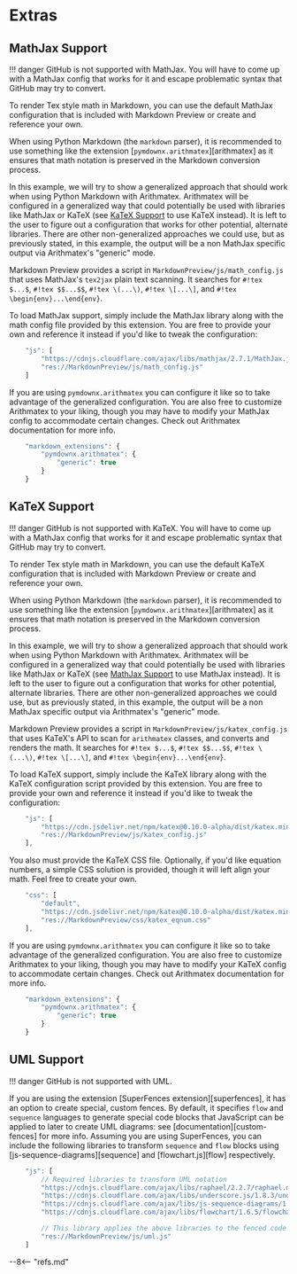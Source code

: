 # Extras

## MathJax Support

!!! danger
    GitHub is not supported with MathJax. You will have to come up with a MathJax config that works for it and escape problematic syntax that GitHub may try to convert.

To render Tex style math in Markdown, you can use the default MathJax configuration that is included with Markdown Preview or create and reference your own.

When using Python Markdown (the `markdown` parser), it is recommended to use something like the extension [`pymdownx.arithmatex`][arithmatex] as it ensures that math notation is preserved in the Markdown conversion process.

In this example, we will try to show a generalized approach that should work when using Python Markdown with Arithmatex. Arithmatex will be configured in a generalized way that could potentially be used with libraries like MathJax or KaTeX (see [KaTeX Support](#katex-support) to use KaTeX instead).  It is left to the user to figure out a configuration that works for other potential, alternate libraries. There are other non-generalized approaches we could use, but as previously stated, in this example, the output will be a non MathJax specific output via Arithmatex's "generic" mode.

Markdown Preview provides a script in `MarkdownPreview/js/math_config.js` that uses MathJax's `tex2jax` plain text scanning. It searches for `#!tex $...$`, `#!tex $$...$$`, `#!tex \(...\)`, `#!tex \[...\]`, and `#!tex \begin{env}...\end{env}`.

To load MathJax support, simply include the MathJax library along with the math config file provided by this extension. You are free to provide your own and reference it instead if you'd like to tweak the configuration:

```js
    "js": [
        "https://cdnjs.cloudflare.com/ajax/libs/mathjax/2.7.1/MathJax.js",
        "res://MarkdownPreview/js/math_config.js"
    ]
```

If you are using `pymdownx.arithmatex` you can configure it like so to take advantage of the generalized configuration.  You are also free to customize Arithmatex to your liking, though you may have to modify your MathJax config to accommodate certain changes. Check out Arithmatex documentation for more info.

```js
    "markdown_extensions": {
        "pymdownx.arithmatex": {
            "generic": true
        }
    }
```

## KaTeX Support

!!! danger
    GitHub is not supported with KaTeX. You will have to come up with a MathJax config that works for it and escape problematic syntax that GitHub may try to convert.

To render Tex style math in Markdown, you can use the default KaTeX configuration that is included with Markdown Preview or create and reference your own.

When using Python Markdown (the `markdown` parser), it is recommended to use something like the extension [`pymdownx.arithmatex`][arithmatex] as it ensures that math notation is preserved in the Markdown conversion process.

In this example, we will try to show a generalized approach that should work when using Python Markdown with Arithmatex. Arithmatex will be configured in a generalized way that could potentially be used with libraries like MathJax or KaTeX (see [MathJax Support](#mathjax-support) to use MathJax instead).  It is left to the user to figure out a configuration that works for other potential, alternate libraries. There are other non-generalized approaches we could use, but as previously stated, in this example, the output will be a non MathJax specific output via Arithmatex's "generic" mode.

Markdown Preview provides a script in `MarkdownPreview/js/katex_config.js` that uses KaTeX's API to scan for `arithmatex` classes, and converts and renders the math. It searches for `#!tex $...$`, `#!tex $$...$$`, `#!tex \(...\)`, `#!tex \[...\]`, and `#!tex \begin{env}...\end{env}`.

To load KaTeX support, simply include the KaTeX library along with the KaTeX configuration script provided by this extension. You are free to provide your own and reference it instead if you'd like to tweak the configuration:

```js
    "js": [
        "https://cdn.jsdelivr.net/npm/katex@0.10.0-alpha/dist/katex.min.js",
        "res://MarkdownPreview/js/katex_config.js"
    ],
```

You also must provide the KaTeX CSS file. Optionally, if you'd like equation numbers, a simple CSS solution is provided, though it will left align your math.  Feel free to create your own.

```js
    "css": [
        "default",                                                            // <- The default Markdown CSS.
        "https://cdn.jsdelivr.net/npm/katex@0.10.0-alpha/dist/katex.min.css", // <- KaTeX CSS
        "res://MarkdownPreview/css/katex_eqnum.css"                           // <- Optional equation numbering CSS
    ],
```

If you are using `pymdownx.arithmatex` you can configure it like so to take advantage of the generalized configuration.  You are also free to customize Arithmatex to your liking, though you may have to modify your KaTeX config to accommodate certain changes. Check out Arithmatex documentation for more info.

```js
    "markdown_extensions": {
        "pymdownx.arithmatex": {
            "generic": true
        }
    }
```

## UML Support

!!! danger
    GitHub is not supported with UML.

If you are using the extension [SuperFences extension][superfences], it has an option to create special, custom fences. By default, it specifies `flow` and `sequence` languages to generate special code blocks that JavaScript can be applied to later to create UML diagrams: see [documentation][custom-fences] for more info. Assuming you are using SuperFences, you can include the following libraries to transform `sequence` and `flow` blocks using [js-sequence-diagrams][sequence] and [flowchart.js][flow] respectively.

```js
    "js": [
        // Required libraries to transform UML notation
        "https://cdnjs.cloudflare.com/ajax/libs/raphael/2.2.7/raphael.min.js",
        "https://cdnjs.cloudflare.com/ajax/libs/underscore.js/1.8.3/underscore-min.js",
        "https://cdnjs.cloudflare.com/ajax/libs/js-sequence-diagrams/1.0.6/sequence-diagram-min.js",
        "https://cdnjs.cloudflare.com/ajax/libs/flowchart/1.6.5/flowchart.min.js",

        // This library applies the above libraries to the fenced code blocks `flow` and `sequence`.
        "res://MarkdownPreview/js/uml.js"
    ]
```

--8<-- "refs.md"
